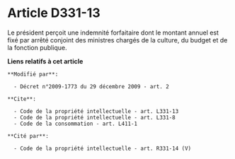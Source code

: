 # Article D331-13

Le président perçoit une indemnité forfaitaire dont le montant annuel est fixé par arrêté conjoint des ministres chargés de
la culture, du budget et de la fonction publique.

**Liens relatifs à cet article**

	**Modifié par**:

	  - Décret n°2009-1773 du 29 décembre 2009 - art. 2

	**Cite**:

	  - Code de la propriété intellectuelle - art. L331-13
	  - Code de la propriété intellectuelle - art. L331-8
	  - Code de la consommation - art. L411-1

	**Cité par**:

	  - Code de la propriété intellectuelle - art. R331-14 (V)
